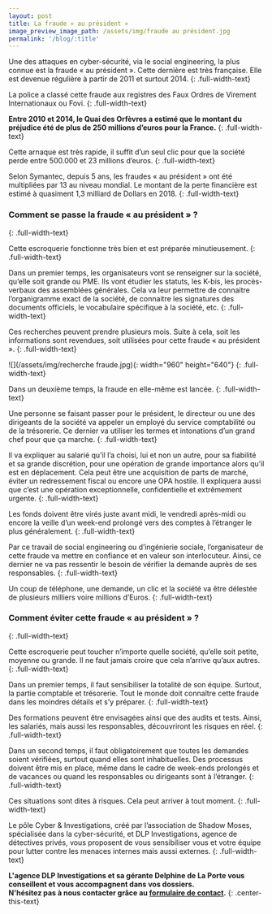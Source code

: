 ```yaml
---
layout: post
title: La fraude « au président »
image_preview_image_path: /assets/img/fraude au président.jpg
permalink: '/blog/:title'
---
```


Une des attaques en cyber-s&eacute;curit&eacute;, via le social engineering, la plus connue est la fraude &laquo; au pr&eacute;sident &raquo;. Cette derni&egrave;re est tr&egrave;s fran&ccedil;aise. Elle est devenue r&eacute;guli&egrave;re &agrave; partir de 2011 et surtout 2014.
{: .full-width-text}

La police a class&eacute; cette fraude aux registres des Faux Ordres de Virement Internationaux ou Fovi.
{: .full-width-text}

**Entre 2010 et 2014, le Quai des Orf&egrave;vres a estim&eacute; que le montant du pr&eacute;judice &eacute;t&eacute; de plus de 250 millions d’euros pour la France.**
{: .full-width-text}

Cette arnaque est tr&egrave;s rapide, il suffit d’un seul clic pour que la soci&eacute;t&eacute; perde entre 500.000 et 23 millions d’euros.
{: .full-width-text}

Selon Symantec, depuis 5 ans, les fraudes &laquo; au pr&eacute;sident &raquo; ont &eacute;t&eacute; multipli&eacute;es par 13 au niveau mondial. Le montant de la perte financi&egrave;re est estim&eacute; &agrave; quasiment 1,3 milliard de Dollars en 2018.
{: .full-width-text}

### Comment se passe la fraude &laquo; au pr&eacute;sident &raquo; ?
{: .full-width-text}

Cette escroquerie fonctionne tr&egrave;s bien et est pr&eacute;par&eacute;e minutieusement.
{: .full-width-text}

Dans un premier temps, les organisateurs vont se renseigner sur la soci&eacute;t&eacute;, qu’elle soit grande ou PME. Ils vont &eacute;tudier les statuts, les K-bis, les proc&egrave;s-verbaux des assembl&eacute;es g&eacute;n&eacute;rales. Cela va leur permettre de connaitre l’organigramme exact de la soci&eacute;t&eacute;, de connaitre les signatures des documents officiels, le vocabulaire sp&eacute;cifique &agrave; la soci&eacute;t&eacute;, etc.
{: .full-width-text}

Ces recherches peuvent prendre plusieurs mois. Suite &agrave; cela, soit les informations sont revendues, soit utilis&eacute;es pour cette fraude &laquo; au pr&eacute;sident &raquo;.
{: .full-width-text}

![](/assets/img/recherche fraude.jpg){: width="960" height="640"}
{: .full-width-text}

Dans un deuxi&egrave;me temps, la fraude en elle-m&ecirc;me est lanc&eacute;e.
{: .full-width-text}

Une personne se faisant passer pour le pr&eacute;sident, le directeur ou une des dirigeants de la soci&eacute;t&eacute; va appeler un employ&eacute; du service comptabilit&eacute; ou de la tr&eacute;sorerie. Ce dernier va utiliser les termes et intonations d’un grand chef pour que &ccedil;a marche.
{: .full-width-text}

Il va expliquer au salari&eacute; qu’il l’a choisi, lui et non un autre, pour sa fiabilit&eacute; et sa grande discr&eacute;tion, pour une op&eacute;ration de grande importance alors qu’il est en d&eacute;placement. Cela peut &ecirc;tre une acquisition de parts de march&eacute;, &eacute;viter un redressement fiscal ou encore une OPA hostile. Il expliquera aussi que c’est une op&eacute;ration exceptionnelle, confidentielle et extr&ecirc;mement urgente.
{: .full-width-text}

Les fonds doivent &ecirc;tre vir&eacute;s juste avant midi, le vendredi apr&egrave;s-midi ou encore la veille d’un week-end prolong&eacute; vers des comptes &agrave; l’&eacute;tranger le plus g&eacute;n&eacute;ralement.
{: .full-width-text}

Par ce travail de social engineering ou d’ing&eacute;nierie sociale, l’organisateur de cette fraude va mettre en confiance et en valeur son interlocuteur. Ainsi, ce dernier ne va pas ressentir le besoin de v&eacute;rifier la demande aupr&egrave;s de ses responsables.
{: .full-width-text}

Un coup de t&eacute;l&eacute;phone, une demande, un clic et la soci&eacute;t&eacute; va &ecirc;tre d&eacute;lest&eacute;e de plusieurs milliers voire millions d’Euros.
{: .full-width-text}

### Comment &eacute;viter cette fraude &laquo; au pr&eacute;sident &raquo; ?
{: .full-width-text}

Cette escroquerie peut toucher n’importe quelle soci&eacute;t&eacute;, qu’elle soit petite, moyenne ou grande. Il ne faut jamais croire que cela n’arrive qu’aux autres.
{: .full-width-text}

Dans un premier temps, il faut sensibiliser la totalit&eacute; de son &eacute;quipe. Surtout, la partie comptable et tr&eacute;sorerie. Tout le monde doit conna&icirc;tre cette fraude dans les moindres d&eacute;tails et s’y pr&eacute;parer.
{: .full-width-text}

Des formations peuvent &ecirc;tre envisag&eacute;es ainsi que des audits et tests. Ainsi, les salari&eacute;s, mais aussi les responsables, d&eacute;couvriront les risques en r&eacute;el.
{: .full-width-text}

Dans un second temps, il faut obligatoirement que toutes les demandes soient v&eacute;rifi&eacute;es, surtout quand elles sont inhabituelles. Des processus doivent &ecirc;tre mis en place, m&ecirc;me dans le cadre de week-ends prolong&eacute;s et de vacances ou quand les responsables ou dirigeants sont &agrave; l’&eacute;tranger.
{: .full-width-text}

Ces situations sont dites &agrave; risques. Cela peut arriver &agrave; tout moment.
{: .full-width-text}

Le p&ocirc;le Cyber & Investigations, cr&eacute;&eacute; par l’association de Shadow Moses, sp&eacute;cialis&eacute;e dans la cyber-s&eacute;curit&eacute;, et DLP Investigations, agence de d&eacute;tectives priv&eacute;s, vous proposent de vous sensibiliser vous et votre &eacute;quipe pour lutter contre les menaces internes mais aussi externes.
{: .full-width-text}

**L'agence DLP Investigations et sa g&eacute;rante Delphine de La Porte vous conseillent et vous accompagnent dans vos dossiers.<br>N'h&eacute;sitez pas &agrave; nous contacter gr&acirc;ce au [formulaire de contact](https://dlp-investigations.fr/#contact).**
{: .center-this-text}